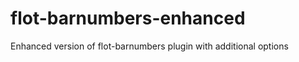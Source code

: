 flot-barnumbers-enhanced
========================

Enhanced version of flot-barnumbers plugin with additional options
